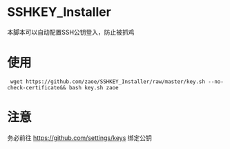 # SSHKEY_Installer

本脚本可以自动配置SSH公钥登入，防止被抓鸡

# 使用

``` wget https://github.com/zaoe/SSHKEY_Installer/raw/master/key.sh --no-check-certificate&& bash key.sh zaoe ```

# 注意
 务必前往 https://github.com/settings/keys 绑定公钥
